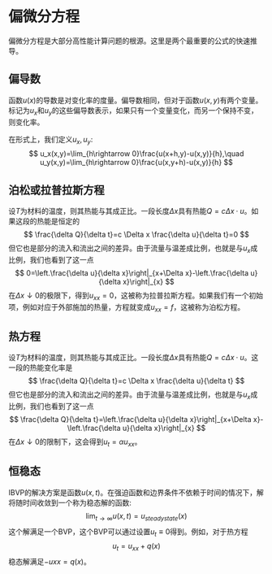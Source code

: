 # 偏微分方程

偏微分方程是大部分高性能计算问题的根源。这里是两个最重要的公式的快速推导。

## 偏导数

函数$u(x)$的导数是对变化率的度量。偏导数相同，但对于函数$u(x,y)$有两个变量。标记为$u_x$和$u_y$的这些偏导数表示，如果只有一个变量变化，而另一个保持不变，则变化率。

在形式上，我们定义$u_x,u_y$:
$$
u_x(x,y)=\lim_{h\rightarrow 0}\frac{u(x+h,y)-u(x,y)}{h},\quad u_y(x,y)=\lim_{h\rightarrow 0}\frac{u(x,y+h)-u(x,y)}{h}
$$

## 泊松或拉普拉斯方程

设$T$为材料的温度，则其热能与其成正比。一段长度$\Delta x$具有热能$Q=c\Delta x·u$。如果这段的热能是恒定的
$$
\frac{\delta Q}{\delta t}=c \Delta x \frac{\delta u}{\delta t}=0
$$
但它也是部分的流入和流出之间的差异。由于流量与温差成比例，也就是与$u_x$成比例，我们也看到了这一点
$$
0=\left.\frac{\delta u}{\delta x}\right|_{x+\Delta x}-\left.\frac{\delta u}{\delta x}\right|_{x}
$$
在$\Delta x\downarrow 0$的极限下，得到$u_{xx}=0$，这被称为拉普拉斯方程。如果我们有一个初始项，例如对应于外部施加的热量，方程就变成$u_{xx}=f$，这被称为泊松方程。

## 热方程

设$T$为材料的温度，则其热能与其成正比。一段长度$\Delta x$具有热能$Q=c\Delta x·u$。这一段的热能变化率是
$$
\frac{\delta Q}{\delta t}=c \Delta x \frac{\delta u}{\delta t}
$$
但它也是部分的流入和流出之间的差异。由于流量与温差成比例，也就是与$u_x$成比例，我们也看到了这一点
$$
\frac{\delta Q}{\delta t}=\left.\frac{\delta u}{\delta x}\right|_{x+\Delta x}-\left.\frac{\delta u}{\delta x}\right|_{x}
$$
在$\Delta x\downarrow 0$的限制下，这会得到$u_t=\alpha u_{xx}$。

## 恒稳态

IBVP的解决方案是函数$u(x,t)$。在强迫函数和边界条件不依赖于时间的情况下，解将随时间收敛到一个称为稳态解的函数:
$$
\lim_{t\rightarrow \infty}u(x,t)=u_{steadystate}(x)
$$
这个解满足一个BVP，这个BVP可以通过设置$u_t\equiv 0$得到。例如，对于热方程
$$
u_t=u_{xx}+q(x)
$$
稳态解满足$-u{xx}=q(x)$。